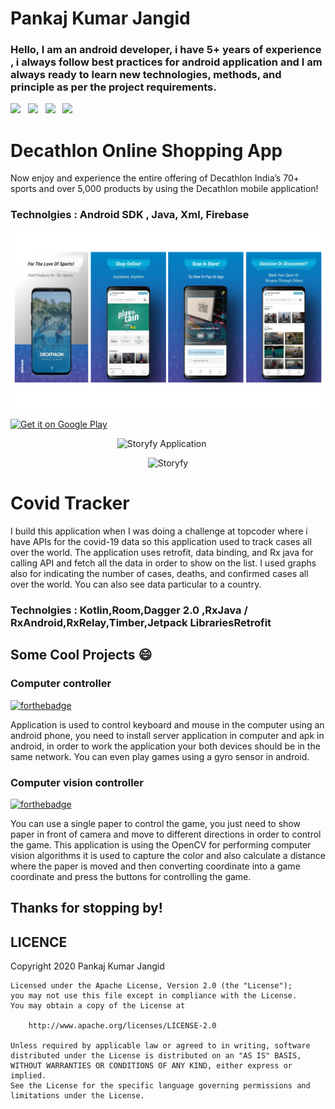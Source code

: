 # Pankaj Kumar Jangid

### Hello, I am an android developer, i have 5+ years of experience , i always follow best practices for android application and I am always ready to learn new technologies, methods, and principle as per the project requirements.

<a href="https://docs.google.com/document/d/12G3-2j2QdWgcFz3QqH9ZaiZH1HHyu_iC/edit?usp=sharing&ouid=104144189059365622820&rtpof=true&sd=true" download><img
        src="https://img.shields.io/badge/Download-Resume-ff69b4.svg?style=for-the-badge&logo=codeigniter&logoColor=white"></a>&nbsp;&nbsp;&nbsp;<a
    href="mailto:pankaj0619@gmail.com"><img
        src="https://img.shields.io/badge/Email-Pankaj-8056d5.svg?style=for-the-badge&logo=minutemailer&logoColor=white"></a>&nbsp;&nbsp;&nbsp;<a
    href="https://www.linkedin.com/in/pankajjangid" target="_blank"><img
        src="https://img.shields.io/badge/linkedin-Pankaj-blue.svg?style=for-the-badge&logo=linkedin&logoColor=white"></a>&nbsp;&nbsp;&nbsp;<a
    href="https://www.instagram.com/pankajjangid.fit" target="_blank"><img
        src="https://img.shields.io/badge/instagram-Pankaj-red.svg?style=for-the-badge&logo=instagram&logoColor=white"></a>

# Decathlon Online Shopping App
Now enjoy and experience the entire offering of Decathlon India’s 70+ sports and over 5,000 products by using the Decathlon mobile application!

### Technolgies : Android SDK , Java, Xml, Firebase

![Note app feature 1 0](./images/decathlon_app.png)

<a href='https://play.google.com/store/apps/details?id=com.evamall.evacustomer&hl=en_IN'><img alt='Get it on Google Play' src='https://play.google.com/intl/en_us/badges/images/generic/en_badge_web_generic.png' height='80px'/></a>


<p align="center">
<img src="images/storyfy app/Artboard – 1@2x.png" width="700"  title="Storyfy Application">&nbsp;&nbsp;&nbsp;&nbsp;&nbsp;
</p>

<p align="center">
<img src="images/storyfy app/storyfy video.gif" width="210" title="Storyfy">
</p>

# Covid Tracker

I build this application when I was doing a challenge at topcoder where i have APIs for the covid-19 data so this application used to track cases all over the world.
The application uses retrofit, data binding, and Rx java for calling API and fetch all the data in order to show on the list. I used graphs also for indicating the number of cases, deaths, and confirmed cases all over the world. You can also see data particular to a country.

### Technolgies : Kotlin,Room,Dagger 2.0 ,RxJava / RxAndroid,RxRelay,Timber,Jetpack LibrariesRetrofit


## Some Cool Projects :smile:

### Computer controller
[![forthebadge](https://forthebadge.com/images/badges/check-it-out.svg)](https://drive.google.com/file/d/10clWduncP0a4BY9wJDU3ncJ9-e4sbteW/view) 

Application is used to control keyboard and mouse in the computer using an android phone, you need to install server application in computer and apk in android, in order to work the application your both devices should be in the same network. You can even play games using a gyro sensor in android.

### Computer vision controller
[![forthebadge](https://forthebadge.com/images/badges/check-it-out.svg)](https://drive.google.com/open?id=1SbcrwfzXhUZwYGfqmsB1J5maa8Ju0ww9) 

You can use a single paper to control the game, you just need to show paper in front of camera and move to different directions in order to control the game.
This application is using the OpenCV for performing computer vision algorithms it is used to capture the color and also calculate a distance where the paper is moved and then converting coordinate into a game coordinate and press the buttons for controlling the game.



## Thanks for stopping by!
  

   LICENCE
-----

 Copyright 2020 Pankaj Kumar Jangid

    Licensed under the Apache License, Version 2.0 (the "License");
    you may not use this file except in compliance with the License.
    You may obtain a copy of the License at

        http://www.apache.org/licenses/LICENSE-2.0

    Unless required by applicable law or agreed to in writing, software
    distributed under the License is distributed on an "AS IS" BASIS,
    WITHOUT WARRANTIES OR CONDITIONS OF ANY KIND, either express or implied.
    See the License for the specific language governing permissions and
    limitations under the License.
